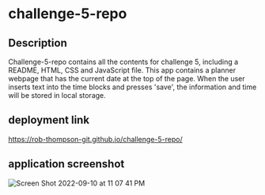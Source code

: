 # challenge-5-repo

## Description
Challenge-5-repo contains all the contents for challenge 5, including a README, HTML, CSS and JavaScript file. This app contains a planner webpage that has the current date at the top of the page. When the user inserts text into the time blocks and presses 'save', the information and time will be stored in local storage.

## deployment link
https://rob-thompson-git.github.io/challenge-5-repo/

## application screenshot
![Screen Shot 2022-09-10 at 11 07 41 PM](https://user-images.githubusercontent.com/111537449/189511965-06e470a3-eb54-48f6-9cc0-abda6c72dae3.png)
